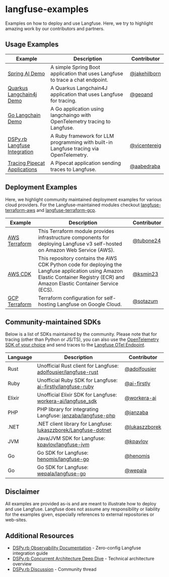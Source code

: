 # langfuse-examples

Examples on how to deploy and use Langfuse.
Here, we try to highlight amazing work by our contributors and partners.

## Usage Examples

| Example                                                             | Description                                                                   | Contributor                                    |
|---------------------------------------------------------------------|-------------------------------------------------------------------------------|------------------------------------------------|
| [Spring AI Demo](./applications/spring-ai-demo)                     | A simple Spring Boot application that uses Langfuse to trace a chat endpoint. | [@jakehilborn](https://github.com/jakehilborn) |
| [Quarkus Langchain4j Demo](./applications/quarkus-langchain4j-demo) | A Quarkus Langchain4J application that uses Langfuse for tracing.             | [@geoand](https://github.com/geoand)           |
| [Go Langchain Demo](./applications/golang-langchain-demo)           | A Go application using langchaingo with OpenTelemetry tracing to Langfuse.    |                                                |
| [DSPy.rb Langfuse Integration](https://github.com/vicentereig/dspy.rb) | A Ruby framework for LLM programming with built-in Langfuse tracing via OpenTelemetry. | [@vicentereig](https://github.com/vicentereig) |
| [Tracing Pipecat Applications](./applications/langchat)             | A Pipecat application sending traces to Langfuse.                             | [@aabedraba](https://github.com/aabedraba)     |

## Deployment Examples

Here, we highlight community maintained deployment examples for various cloud providers.
For the Langfuse-maintained modules checkout [langfuse-terraform-aws](https://github.com/langfuse/langfuse-terraform-aws) and [langfuse-terraform-gcp](https://github.com/langfuse/langfuse-terraform-gcp).

| Example                                                                                             | Description                                                                                                                                                                       | Contributor                              |
|-----------------------------------------------------------------------------------------------------|-----------------------------------------------------------------------------------------------------------------------------------------------------------------------------------|------------------------------------------|
| [AWS Terraform](https://github.com/tubone24/langfuse-v3-terraform)                                  | This Terraform module provides infrastructure components for deploying Langfuse v3 self-hosted on Amazon Web Service (AWS).                                                       | [@tubone24](https://github.com/tubone24) |
| [AWS CDK](https://github.com/aws-samples/deploy-langfuse-on-ecs-with-fargate/tree/main/langfuse-v3) | This repository contains the AWS CDK Python code for deploying the Langfuse application using Amazon Elastic Container Registry (ECR) and Amazon Elastic Container Service (ECS). | [@ksmin23](https://github.com/ksmin23)   |
| [GCP Terraform](https://github.com/sotazum/langfuse-google-cloud-terraform)                         | Terraform configuration for self-hosting Langfuse on Google Cloud.                                                                                                                | [@sotazum](https://github.com/sotazum)   |



## Community-maintained SDKs

Below is a list of SDKs maintained by the community. Please note that for tracing (other than Python or JS/TS), you can also use the [OpenTelemetry SDK of your choice](https://opentelemetry.io/docs/languages/) and send traces to the [Langfuse OTel Endpoint](https://langfuse.com/integrations/native/opentelemetry).

| Language | Description | Contributor |
|----------|-------------|-------------|
| Rust     | Unofficial Rust client for Langfuse: [adolfousier/langfuse-rust](https://github.com/adolfousier/langfuse-rust) | [@adolfousier](https://github.com/adolfousier) |
| Ruby     | Unofficial Ruby SDK for Langfuse: [ai-firstly/langfuse-ruby](https://github.com/ai-firstly/langfuse-ruby) | [@ai-firstly](https://github.com/ai-firstly) |
| Elixir   | Unofficial Elixir SDK for Langfuse: [workera-ai/langfuse_sdk](https://github.com/workera-ai/langfuse_sdk) | [@workera-ai](https://github.com/workera-ai) |
| PHP      | PHP library for integrating Langfuse: [janzaba/langfuse-php](https://github.com/janzaba/langfuse-php) | [@janzaba](https://github.com/janzaba) |
| .NET     | .NET client library for Langfuse: [lukaszzborek/Langfuse-dotnet](https://github.com/lukaszzborek/Langfuse-dotnet) | [@lukaszzborek](https://github.com/lukaszzborek) |
| JVM      | Java/JVM SDK for Langfuse: [kpavlov/langfuse-jvm](https://github.com/kpavlov/langfuse-jvm) | [@kpavlov](https://github.com/kpavlov) |
| Go       | Go SDK for Langfuse: [henomis/langfuse-go](https://github.com/henomis/langfuse-go) | [@henomis](https://github.com/henomis) |
| Go       | Go SDK for Langfuse: [wepala/langfuse-go](https://github.com/wepala/langfuse-go) | [@wepala](https://github.com/wepala) |


## Disclaimer

All examples are provided as-is and are meant to illustrate how to deploy and use Langfuse.
Langfuse does not assume any responsibility or liability for the examples given, especially references to external repositories or web-sites.

## Additional Resources

- [DSPy.rb Observability Documentation](https://vicentereig.github.io/dspy.rb/production/observability/) - Zero-config Langfuse integration guide
- [DSPy.rb Concurrent Architecture Deep Dive](https://vicentereig.github.io/dspy.rb/blog/articles/dspy-rb-concurrent-architecture-deep-dive/) - Technical architecture overview
- [DSPy.rb Discussion](https://x.com/highwayvaquero/status/1965031131948196233) - Community thread
